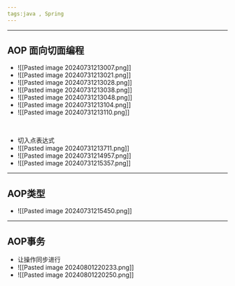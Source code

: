 ```yaml
---
tags:java , Spring
---
```


---

## AOP 面向切面编程

 - ![[Pasted image 20240731213007.png]]
 - ![[Pasted image 20240731213021.png]]
 - ![[Pasted image 20240731213028.png]]
 - ![[Pasted image 20240731213038.png]]
 - ![[Pasted image 20240731213048.png]]
 - ![[Pasted image 20240731213104.png]]
 - ![[Pasted image 20240731213110.png]]

<br />

 - 切入点表达式
 - ![[Pasted image 20240731213711.png]]
 - ![[Pasted image 20240731214957.png]]
 - ![[Pasted image 20240731215357.png]]

---

## AOP类型

 - ![[Pasted image 20240731215450.png]]


---

## AOP事务

 - 让操作同步进行
 - ![[Pasted image 20240801220233.png]]
 - ![[Pasted image 20240801220250.png]]